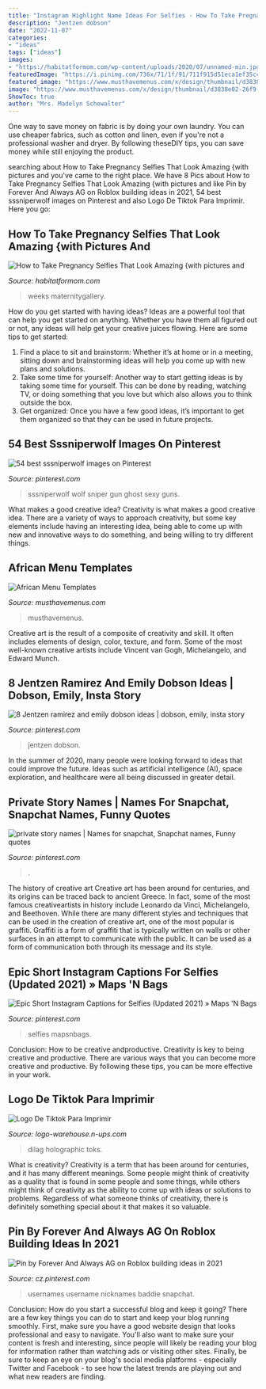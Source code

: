```yaml
---
title: "Instagram Highlight Name Ideas For Selfies - How To Take Pregnancy Selfies That Look Amazing {with Pictures And"
description: "Jentzen dobson"
date: "2022-11-07"
categories:
- "ideas"
tags: ["ideas"]
images:
- "https://habitatformom.com/wp-content/uploads/2020/07/unnamed-min.jpg"
featuredImage: "https://i.pinimg.com/736x/71/1f/91/711f915d51eca1ef35ccd36d0e1d732a.jpg"
featured_image: "https://www.musthavemenus.com/x/design/thumbnail/d3838e02-26f9-41e1-81e3-3a64f5226d60?width=500&amp;update=1598799075981"
image: "https://www.musthavemenus.com/x/design/thumbnail/d3838e02-26f9-41e1-81e3-3a64f5226d60?width=500&amp;update=1598799075981"
ShowToc: true
author: "Mrs. Madelyn Schowalter"
---
```



One way to save money on fabric is by doing your own laundry. You can use cheaper fabrics, such as cotton and linen, even if you're not a professional washer and dryer. By following theseDIY tips, you can save money while still enjoying the product.

	

		
searching about How to Take Pregnancy Selfies That Look Amazing {with pictures and you've came to the right place. We have 8 Pics about How to Take Pregnancy Selfies That Look Amazing {with pictures and like Pin by Forever And Always AG on Roblox building ideas in 2021, 54 best sssniperwolf images on Pinterest and also Logo De Tiktok Para Imprimir. Here you go:
		
    
## How To Take Pregnancy Selfies That Look Amazing {with Pictures And

<img loading=lazy src="https://habitatformom.com/wp-content/uploads/2020/07/unnamed-min.jpg" onerror="this.onerror=null;this.src='https://tse1.mm.bing.net/th?id=OIP.UbSG0Iisp_SpSlLRH_-h1gAAAA&amp;pid=15.1';" alt="How to Take Pregnancy Selfies That Look Amazing {with pictures and">

_Source: habitatformom.com_

>weeks maternitygallery. 

	

How do you get started with having ideas?
Ideas are a powerful tool that can help you get started on anything. Whether you have them all figured out or not, any ideas will help get your creative juices flowing. Here are some tips to get started: 
1. Find a place to sit and brainstorm: Whether it’s at home or in a meeting, sitting down and brainstorming ideas will help you come up with new plans and solutions. 
2. Take some time for yourself: Another way to start getting ideas is by taking some time for yourself. This can be done by reading, watching TV, or doing something that you love but which also allows you to think outside the box. 
3. Get organized: Once you have a few good ideas, it’s important to get them organized so that they can be used in future projects.

    
## 54 Best Sssniperwolf Images On Pinterest

<img loading=lazy src="https://s-media-cache-ak0.pinimg.com/736x/63/cb/2a/63cb2a7152cb2c05c8fb9b9ceafbe645--sssniperwolf-lia.jpg" onerror="this.onerror=null;this.src='https://tse1.mm.bing.net/th?id=OIP.EQgFzqU8YU9u82AgU-TNlAHaHa&amp;pid=15.1';" alt="54 best sssniperwolf images on Pinterest">

_Source: pinterest.com_

>sssniperwolf wolf sniper gun ghost sexy guns. 

	

What makes a good creative idea?
Creativity is what makes a good creative idea. There are a variety of ways to approach creativity, but some key elements include having an interesting idea, being able to come up with new and innovative ways to do something, and being willing to try different things.

    
## African Menu Templates

<img loading=lazy src="https://www.musthavemenus.com/x/design/thumbnail/d3838e02-26f9-41e1-81e3-3a64f5226d60?width=500&amp;update=1598799075981" onerror="this.onerror=null;this.src='https://tse3.mm.bing.net/th?id=OIP.OaGIKPLzYHk-aph2UBdq4gHaMD&amp;pid=15.1';" alt="African Menu Templates">

_Source: musthavemenus.com_

>musthavemenus. 

	

Creative art is the result of a composite of creativity and skill. It often includes elements of design, color, texture, and form. Some of the most well-known creative artists include Vincent van Gogh, Michelangelo, and Edward Munch.

    
## 8 Jentzen Ramirez And Emily Dobson Ideas | Dobson, Emily, Insta Story

<img loading=lazy src="https://i.pinimg.com/474x/06/68/23/0668239ff0c27bcb0e5d7538fa4e242b.jpg" onerror="this.onerror=null;this.src='https://tse4.mm.bing.net/th?id=OIP.E8sIK1uxEFtjZhdRMGakhAAAAA&amp;pid=15.1';" alt="8 Jentzen ramirez and emily dobson ideas | dobson, emily, insta story">

_Source: pinterest.com_

>jentzen dobson. 

	

In the summer of 2020, many people were looking forward to ideas that could improve the future. Ideas such as artificial intelligence (AI), space exploration, and healthcare were all being discussed in greater detail. 

    
## Private Story Names | Names For Snapchat, Snapchat Names, Funny Quotes

<img loading=lazy src="https://i.pinimg.com/736x/71/1f/91/711f915d51eca1ef35ccd36d0e1d732a.jpg" onerror="this.onerror=null;this.src='https://tse3.mm.bing.net/th?id=OIP.4Y58pBk4cirH0-k-BzLhiwHaQB&amp;pid=15.1';" alt="private story names | Names for snapchat, Snapchat names, Funny quotes">

_Source: pinterest.com_

>. 

	

The history of creative art
Creative art has been around for centuries, and its origins can be traced back to ancient Greece. In fact, some of the most famous creativeartists in history include Leonardo da Vinci, Michelangelo, and Beethoven. While there are many different styles and techniques that can be used in the creation of creative art, one of the most popular is graffiti. Graffiti is a form of graffiti that is typically written on walls or other surfaces in an attempt to communicate with the public. It can be used as a form of communication both through its message and its style.

    
## Epic Short Instagram Captions For Selfies (Updated 2021) » Maps &#039;N Bags

<img loading=lazy src="https://i.pinimg.com/originals/29/0d/46/290d4655c04089eabd4e18a66e277e17.jpg" onerror="this.onerror=null;this.src='https://tse1.mm.bing.net/th?id=OIP.jY4YZLJ4pqy2l0JqFsedAAHaLH&amp;pid=15.1';" alt="Epic Short Instagram Captions for Selfies (Updated 2021) » Maps &#039;N Bags">

_Source: pinterest.com_

>selfies mapsnbags. 

	

Conclusion: How to be creative andproductive.
Creativity is key to being creative and productive. There are various ways that you can become more creative and productive. By following these tips, you can be more effective in your work.

    
## Logo De Tiktok Para Imprimir

<img loading=lazy src="https://i.pinimg.com/originals/e9/1b/c0/e91bc06dd0461e69ebc0b1a59df5a73e.jpg" onerror="this.onerror=null;this.src='https://tse1.mm.bing.net/th?id=OIP.ls_7mbSTssv0CqwOWTnkdgHaKx&amp;pid=15.1';" alt="Logo De Tiktok Para Imprimir">

_Source: logo-warehouse.n-ups.com_

>dilag holographic toks. 

	

What is creativity?
Creativity is a term that has been around for centuries, and it has many different meanings. Some people might think of creativity as a quality that is found in some people and some things, while others might think of creativity as the ability to come up with ideas or solutions to problems. Regardless of what someone thinks of creativity, there is definitely something special about it that makes it so valuable.

    
## Pin By Forever And Always AG On Roblox Building Ideas In 2021

<img loading=lazy src="https://i.pinimg.com/736x/ba/04/81/ba04814e8c3ac7eed39cec72348758a8.jpg" onerror="this.onerror=null;this.src='https://tse4.mm.bing.net/th?id=OIP.szzuUBZrsEviIvyaac-5BwHaNK&amp;pid=15.1';" alt="Pin by Forever And Always AG on Roblox building ideas in 2021">

_Source: cz.pinterest.com_

>usernames username nicknames baddie snapchat. 

	

Conclusion: How do you start a successful blog and keep it going?
There are a few key things you can do to start and keep your blog running smoothly. First, make sure you have a good website design that looks professional and easy to navigate. You'll also want to make sure your content is fresh and interesting, since people will likely be reading your blog for information rather than watching ads or visiting other sites. Finally, be sure to keep an eye on your blog's social media platforms - especially Twitter and Facebook - to see how the latest trends are playing out and what new readers are finding.

